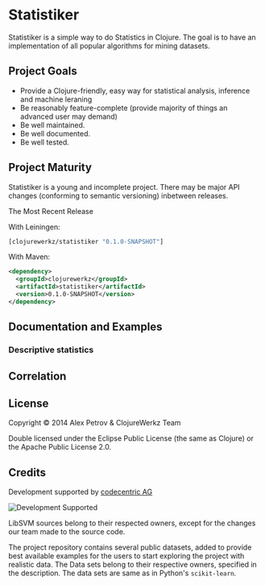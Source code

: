 # Statistiker

Statistiker is a simple way to do Statistics in Clojure.
The goal is to have an implementation of all popular algorithms 
for mining datasets.

## Project Goals

 * Provide a Clojure-friendly, easy way for statistical analysis, inference and machine leraning
 * Be reasonably feature-complete (provide majority of things an advanced user may demand)
 * Be well maintained.
 * Be well documented.
 * Be well tested.
 
 
## Project Maturity

Statistiker is a young and incomplete project. There may be major API 
changes (conforming to semantic versioning) inbetween releases.

The Most Recent Release

With Leiningen:

```clj
[clojurewerkz/statistiker "0.1.0-SNAPSHOT"]
```

With Maven:

```xml
<dependency>
  <groupId>clojurewerkz</groupId>
  <artifactId>statistiker</artifactId>
  <version>0.1.0-SNAPSHOT</version>
</dependency>
```

## Documentation and Examples 

### Descriptive statistics



## Correlation

## License

Copyright © 2014 Alex Petrov & ClojureWerkz Team

Double licensed under the Eclipse Public License (the same as Clojure) or the Apache Public License 2.0.

## Credits

Development supported by [codecentric AG](http://codecentric.de)

![Development Supported](https://www.codecentric.de/wp-content/themes/ccHomepage/img/logo-codecentric.png)

LibSVM sources belong to their respected owners, except for the changes our team made to the source code.

The project repository contains several public datasets, added to provide best available examples for
the users to start exploring the project with realistic data. The Data sets belong to their respective owners,
specified in the description. The data sets are same as in Python's `scikit-learn`.
